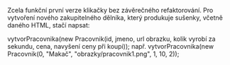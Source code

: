 Zcela funkční první verze klikačky bez závěrečného refaktorování. Pro vytvoření nového zakupitelného dělníka, který produkuje sušenky, včetně daného HTML, stačí napsat:

vytvorPracovnika(new Pracovnik(id, jmeno, url obrazku, kolik vyrobí za sekundu, cena, navyšení ceny při koupi));
např. vytvorPracovnika(new Pracovnik(0, "Makač", "obrazky/pracovnik1.png", 1, 10, 2));
